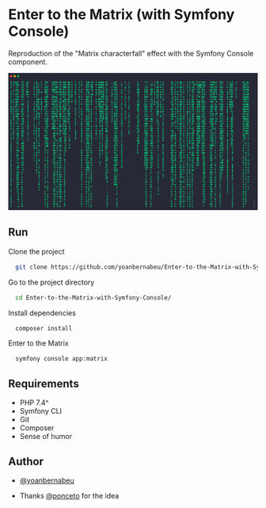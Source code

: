 
# Enter to the Matrix (with Symfony Console)

Reproduction of the "Matrix characterfall" effect with the Symfony Console component.

![matrix.png](matrix.png)

## Run

Clone the project

```bash
  git clone https://github.com/yoanbernabeu/Enter-to-the-Matrix-with-Symfony-Console.git
```

Go to the project directory

```bash
  cd Enter-to-the-Matrix-with-Symfony-Console/
```

Install dependencies

```bash
  composer install
```

Enter to the Matrix

```bash
  symfony console app:matrix
```

## Requirements

- PHP 7.4^
- Symfony CLI
- Git
- Composer
- Sense of humor

## Author

- [@yoanbernabeu](https://github.com/yoanbernabeu)

- Thanks [@ponceto](https://gist.github.com/ponceto/b7bc2c5beb56b2441dfbc29da34e0560) for the idea